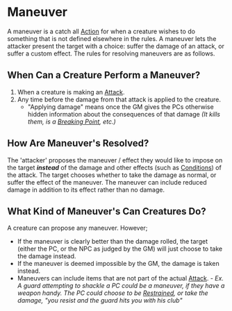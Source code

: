 # Maneuver

A maneuver is a catch all [Action](../Core%20Procedures/Action.md) for when a creature wishes to do something that is not defined elsewhere in the rules. A maneuver lets the attacker present the target with a choice: suffer the damage of an attack, or suffer a custom effect. The rules for resolving maneuvers are as follows.

## When Can a Creature Perform a Maneuver?

1. When a creature is making an [Attack](Attack.md).
2. Any time before the damage from that attack is applied to the creature.
	- "Applying damage" means once the GM gives the PCs otherwise hidden information about the consequences of that damage *(It kills them, is a [Breaking Point](../Social%20Procedures/Morale.md#Breaking%20Points), etc.)*

## How Are Maneuver's Resolved?

The 'attacker' proposes the maneuver / effect they would like to impose on the target ***instead*** of the damage and other effects (such as [Conditions](../Conditions/!Conditions.md)) of the attack. The target chooses whether to take the damage as normal, or suffer the effect of the maneuver. The maneuver can include reduced damage in addition to its effect rather than no damage.

## What Kind of Maneuver's Can Creatures Do?

A creature can propose any maneuver. However;

- If the maneuver is clearly better than the damage rolled, the target (either the PC, or the NPC as judged by the GM) will just choose to take the damage instead.
- If the maneuver is deemed impossible by the GM, the damage is taken instead.
- Maneuvers can include items that are not part of the actual [Attack](Attack.md).
		- *Ex. A guard attempting to shackle a PC could be a maneuver, if they have a weapon handy. The PC could choose to be [Restrained](../Conditions/Restrained.md), or take the damage, "you resist and the guard hits you with his club"*
